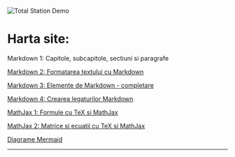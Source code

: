 ![Total Station Demo](https://metricop.com/cdn/shop/articles/trimble-total-station.jpg?v=1677673954&width=1100)

# Harta site:

Markdown 1: Capitole, subcapitole, sectiuni si paragrafe

[Markdown 2: Formatarea textului cu Markdown](markdown2.md)

<!-- [Markdown 2: Elemente avansate de Markdown (demo 'md' page)](avansate.md) -->

[Markdown 3: Elemente de Markdown - completare](/markdown3.md)

[Markdown 4: Crearea legaturilor Markdown](/markdown4.md)

[MathJax 1: Formule cu TeX si MathJax](mathjax.md)

[MathJax 2: Matrice si ecuatii cu TeX si MathJax](mathjax2.md)

[Diagrame Mermaid](/diagrame/mermaid.md)

***

